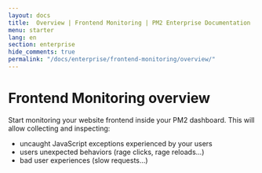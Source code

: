 ```yaml
---
layout: docs
title:  Overview | Frontend Monitoring | PM2 Enterprise Documentation
menu: starter
lang: en
section: enterprise
hide_comments: true
permalink: "/docs/enterprise/frontend-monitoring/overview/"
---
```


# Frontend Monitoring overview

Start monitoring your website frontend inside your PM2 dashboard.  This will allow collecting and inspecting:

* uncaught JavaScript exceptions experienced by your users
* users unexpected behaviors (rage clicks, rage reloads...)
* bad user experiences (slow requests...)
